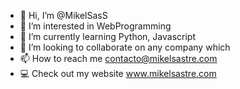 - 👋 Hi, I’m @MikelSasS
- 👀 I’m interested in WebProgramming
- 🌱 I’m currently learning Python, Javascript
- 💞️ I’m looking to collaborate on any company which 
- 📫 How to reach me contacto@mikelsastre.com
- 💻 Check out my website www.mikelsastre.com

<!---
MikelSasS/MikelSasS is a ✨ special ✨ repository because its `README.md` (this file) appears on your GitHub profile.
You can click the Preview link to take a look at your changes.
--->
